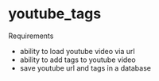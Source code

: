 # youtube_tags

Requirements
- ability to load youtube video via url
- ability to add tags to youtube video
- save youtube url and tags in a database
